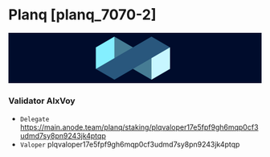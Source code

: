 # Planq [planq_7070-2]
![Planq Guide](https://github.com/Voynitskiy/Voynitskiy/blob/main/mainnet/Planq/Planq.png)
### Validator AlxVoy
* `Delegate` https://main.anode.team/planq/staking/plqvaloper17e5fpf9gh6mqp0cf3udmd7sy8pn9243jk4ptqp
* `Valoper` plqvaloper17e5fpf9gh6mqp0cf3udmd7sy8pn9243jk4ptqp
